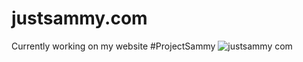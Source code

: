 # justsammy.com
Currently working on my website #ProjectSammy
![justsammy com](https://github.com/SammyCode002/justsammy.com/assets/139438647/851082b3-b0da-43fa-8a38-2290f070d94f)
